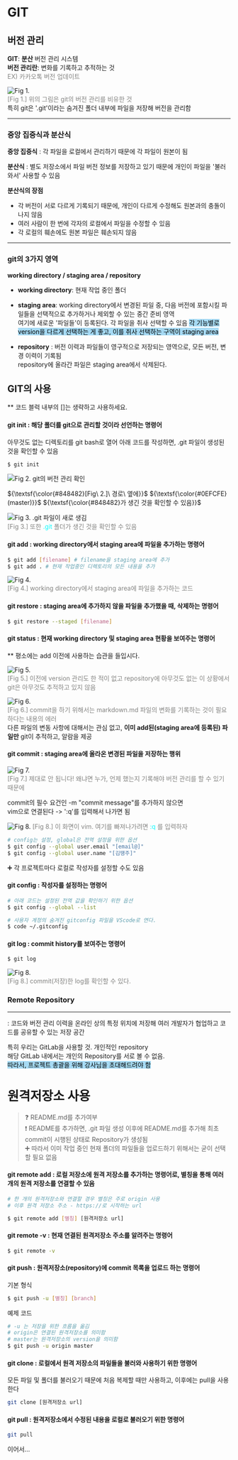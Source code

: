 # GIT

## 버전 관리  

**GIT**: **분산** 버전 관리 시스템  
**버전 관리란**: 변화를 기록하고 추적하는 것  
<span style="color: #848482">EX) 카카오톡 버전 업데이트 </span>

![Fig 1.](image.png)  
<span style="color: #848482">[Fig 1.] 위의 그림은 git의 버전 관리를 비유한 것</span>  
특히 git은 '.git'이라는 숨겨진 폴더 내부에 파일을 저장해 버전을 관리함  

---

### 중앙 집중식과 분산식

**중앙 집중식** : 각 파일을 로컬에서 관리하기 때문에 각 파일이 원본이 됨  

**분산식** : 별도 저장소에서 파일 버전 정보를 저장하고 있기 때문에 개인이 파일을 '불러와서' 사용할 수 있음  

**분산식의 장점**
* 각 버전이 서로 다르게 기록되기 때문에, 개인이 다르게 수정해도 원본과의 충돌이 나지 않음
* 여러 사람이 한 번에 각자의 로컬에서 파일을 수정할 수 있음
* 각 로컬의 훼손에도 원본 파일은 훼손되지 않음

---
### git의 3가지 영역  

**working directory / staging area / repository**   

* **working directory**: 현재 작업 중인 폴더  

* **staging area**: working directory에서 변경된 파일 중, 다음 버전에 포함시킬 파일들을 선택적으로 추가하거나 제외할 수 있는 중간 준비 영역  
여기에 새로운 '파일들'이 등록된다. 각 파일을 취사 선택할 수 있음
<span style="background: #a6daf4; color: black">각 기능별로 version을 다르게 선택하는 게 좋고, 이를 취사 선택하는 구역이 staging area </span>  

* **repository** : 버전 이력과 파일들이 영구적으로 저장되는 영역으로, 모든 버전, 변경 이력이 기록됨  
repository에 올라간 파일은 staging area에서 삭제된다.  

## GIT의 사용  

** 코드 블럭 내부의 []는 생략하고 사용하세요.

#### git init : 해당 폴더를 git으로 관리할 것이라 선언하는 명령어  
아무것도 없는 디렉토리를 git bash로 열어 아래 코드를 작성하면, .git 파일이 생성된 것을 확인할 수 있음  
```bash
$ git init
```

![Fig 2. git의 버전 관리 확인](image-1.png)  

${\textsf{\color{#848482}[Fig\ 2.]\ 경로\ 옆에}}$ ${\textsf{\color{#0EFCFE}(master)}}$ ${\textsf{\color{#848482}가 생긴 것을 확인할 수 있음}}$  

![Fig 3. .git 파일이 새로 생김](image-2.png)  
<span style="color: #848482">[Fig 3.] 또한 <span style="color: #0EFCFE">.git</span> 폴더가 생긴 것을 확인할 수 있음</span>      

#### git add : working directory에서 staging area에 파일을 추가하는 명령어  
```bash
$ git add [filename] # filename을 staging area에 추가
$ git add . # 현재 작업중인 디렉토리의 모든 내용을 추가
```
![Fig 4. ](image-3.png)  
<span style="color: #848482">[Fig 4.] working directory에서 staging area에 파일을 추가하는 코드</span>  

#### git restore : staging area에 추가하지 않을 파일을 추가했을 때, 삭제하는 명령어

```bash
$ git restore --staged [filename]
```  

#### git status : 현재 working directory 및 staging area 현황을 보여주는 명령어  
** 평소에는 add 이전에 사용하는 습관을 들입시다.  

![Fig 5.](image-4.png)  
<span style="color: #848482">[Fig 5.] 이전에 version 관리도 한 적이 없고 repository에 아무것도 없는 이 상황에서 git은 아무것도 추적하고 있지 않음</span>  

![Fig 6.](image-5.png)  
<span style="color: #848482">[Fig 6.] commit을 하기 위해서는 markdown.md 파일의 변화를 기록하는 것이 필요하다는 내용의 에러</span>  
다른 파일의 변동 사항에 대해서는 관심 없고, **이미 add된(staging area에 등록된) 파일만** git이 추적하고, 알람을 제공  

#### git commit : staging area에 올라온 변경된 파일을 저장하는 행위  

![Fig 7.](image-6.png)  
<span style="color: #848482">[Fig 7.] 제대로 안 됩니다! 왜냐면 누가, 언제 했는지 기록해야 버전 관리를 할 수 있기 때문에</span>  

commit의 필수 요건인 -m "commit message"를 추가하지 않으면  
vim으로 연결된다 -> ':q'를 입력해서 나가면 됨  

![Fig 8.](image-8.png)
<span style="color: #848482">[Fig 8.] 이 화면이 vim. 여기를 빠져나가려면 <span style="color: #0EFCFE">:q</span> 를 입력하자</span>  


```bash
# config는 설정, global은 전역 설정을 위한 옵션
$ git config --global user.email "[email@]"  
$ git config --global user.name "[김땡주]" 
```  
➕ 각 프로젝트마다 로컬로 작성자를 설정할 수도 있음

#### git config : 작성자를 설정하는 명령어

```bash
# 아래 코드는 설정된 전역 값을 확인하기 위한 옵션
$ git config --global --list
```  

```bash
# 사용자 계정의 숨겨진 gitconfig 파일을 VScode로 연다.
$ code ~/.gitconfig
```  

#### git log : commit history를 보여주는 명령어

```bash
$ git log
```

![Fig 8.](image-7.png)  
<span style="color: #848482">[Fig 8.] commit(저장)한 log를 확인할 수 있다.</span>


### Remote Repository  
---
: 코드와 버전 관리 이력을 온라인 상의 특정 위치에 저장해 여러 개발자가 협업하고 코드를 공유할 수 있는 저장 공간  

특히 우리는 GitLab을 사용할 것. 개인적인 repository  
해당 GitLab 내에서는 개인의 Repository를 서로 볼 수 없음.  
<span style="background: #a6daf4; color: black">따라서, 프로젝트 총괄을 위해 강사님을 초대해드려야 함</span>  


# 원격저장소 사용
> ❓ README.md를 추가여부  
❗ README를 추가하면, .git 파일 생성 이후에 README.md를 추가해 최초 commit이 시행된 상태로 Repository가 생성됨  
➕ 따라서 이미 작업 중인 현재 폴더의 파일들을 업로드하기 위해서는 굳이 선택할 필요 없음  

#### git remote add : 로컬 저장소에 원격 저장소를 추가하는 명령어로, 별칭을 통해 여러 개의 원격 저장소를 연결할 수 있음  
```bash
# 한 개의 원격저장소와 연결할 경우 별칭은 주로 origin 사용
# 이후 원격 저장소 주소 - https://로 시작하는 url

$ git remote add [별칭] [원격저장소 url]
```  

#### git remote -v : 현재 연결된 원격저장소 주소를 알려주는 명령어  

```bash
$ git remote -v  
```

#### git push : 원격저장소(repository)에 commit 목록을 업로드 하는 명령어  
기본 형식
```bash
$ git push -u [별칭] [branch]
```
예제 코드
```bash
# -u 는 저장을 위한 흐름을 옮김
# origin은 연결된 원격저장소를 의미함
# master는 원격저장소의 version을 의미함
$ git push -u origin master  
```  

#### git clone : 로컬에서 원격 저장소의 파일들을 불러와 사용하기 위한 명령어  
모든 파일 및 폴더를 불러오기 때문에 처음 복제할 때만 사용하고, 이후에는 pull을 사용한다
```bash
git clone [원격저장소 url]
```  

#### git pull : 원격저장소에서 수정된 내용을 로컬로 불러오기 위한 명령어  
```bash
git pull
```  

이어서...
